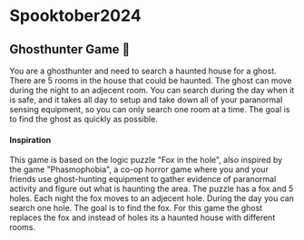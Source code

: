 # Spooktober2024



## Ghosthunter Game 👻

You are a ghosthunter and need to search a haunted house for a ghost. 
There are 5 rooms in the house that could be haunted. 
The ghost can move during the night to an adjecent room. 
You can search during the day when it is safe, and it takes all day to setup and take down all of your paranormal sensing equipment, so you can only search one room at a time.
The goal is to find the ghost as quickly as possible.


#### Inspiration
This game is based on the logic puzzle "Fox in the hole", also inspired by the game "Phasmophobia", a co-op horror game where you and your friends use ghost-hunting equipment to gather evidence of paranormal activity and figure out what is haunting the area. 
The puzzle has a fox and 5 holes. Each night the fox moves to an adjecent hole. During the day you can search one hole. The goal is to find the fox. For this game the ghost replaces the fox and instead of holes its a haunted house with different rooms.
